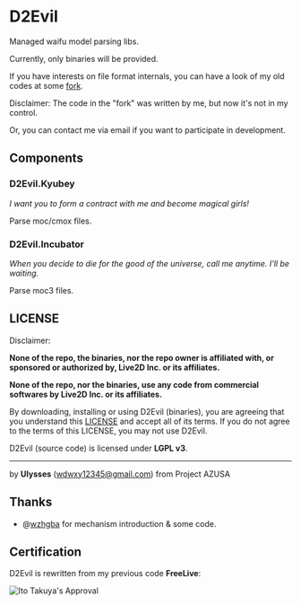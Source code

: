 # D2Evil
Managed waifu model parsing libs.

Currently, only binaries will be provided.

If you have interests on file format internals, you can have a look of my old codes at some [fork](https://github.com/NiaBie/FreeLive).

Disclaimer: The code in the "fork" was written by me, but now it's not in my control.

Or, you can contact me via email if you want to participate in development.

## Components
### D2Evil.Kyubey
*I want you to form a contract with me and become magical girls!* 

Parse moc/cmox files.

### D2Evil.Incubator
*When you decide to die for the good of the universe, call me anytime. I'll be waiting.*

Parse moc3 files.


## LICENSE
Disclaimer: 

**None of the repo, the binaries, nor the repo owner is affiliated with, or sponsored or authorized by, Live2D Inc. or its affiliates.**

**None of the repo, nor the binaries, use any code from commercial softwares by Live2D Inc. or its affiliates.**

By downloading, installing or using D2Evil (binaries), you are agreeing that you understand this [LICENSE](https://github.com/UlyssesWu/D2Evil/blob/master/LICENSE.txt) and accept all of its terms. If you do not agree to the terms of this LICENSE, you may not use D2Evil.

D2Evil (source code) is licensed under **LGPL v3**.

---

by **Ulysses** (wdwxy12345@gmail.com) from Project AZUSA

## Thanks
* @[wzhgba](https://github.com/wzhgba) for mechanism introduction & some code.

## Certification

D2Evil is rewritten from my previous code **FreeLive**:

![Ito Takuya's Approval](https://github.com/UlyssesWu/D2Evil/blob/master/img/Ito_Takuya_Approval-2.png)